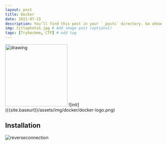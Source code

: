 ```yaml
---
layout: post
title: Docker
date: 2021-07-15
description: You’ll find this post in your `_posts` directory. Go ahead and edit it and re-build the site to see your changes. # Add post description (optional)
img: titlephoto1.jpg # Add image post (optional)
tags: [Tryhackme, CTF] # add tag
---
```



<img src="docker-logo.png" alt="drawing" width="200"/>
![init]({{site.baseurl}}/assets/img/docker/docker-logo.png)

## Installation
 
 ![reverseconnection]({{site.baseurl}}/assets/img/cholocate.tryhackme/init1.png)
